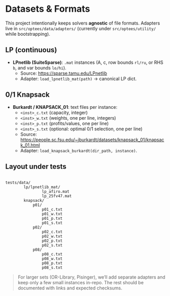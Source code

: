 # Datasets & Formats

This project intentionally keeps solvers **agnostic** of file formats. Adapters live in `src/optees/data/adapters/` (currently under `src/optees/utility/` while bootstrapping).

## LP (continuous)
- **LPnetlib (SuiteSparse)**: `.mat` instances (A, c, row bounds `rl/ru`, or RHS `b`, and var bounds `lo/hi`).
  - Source: https://sparse.tamu.edu/LPnetlib
  - Adapter: `load_lpnetlib_mat(path)` → canonical LP dict.

## 0/1 Knapsack
- **Burkardt / KNAPSACK_01**: text files per instance:
  - `<inst>_c.txt` (capacity, integer)
  - `<inst>_w.txt` (weights, one per line, integers)
  - `<inst>_p.txt` (profits/values, one per line)
  - `<inst>_s.txt` (optional: optimal 0/1 selection, one per line)
  - Source: https://people.sc.fsu.edu/~jburkardt/datasets/knapsack_01/knapsack_01.html
  - Adapter: `load_knapsack_burkardt(dir_path, instance)`.

## Layout under tests
````

tests/data/
        lp/lpnetlib_mat/
                lp_afiro.mat
                lp_25fv47.mat
        knapsack/
            p01/
                p01_c.txt
                p01_w.txt
                p01_p.txt
                p01_s.txt
            p02/
                p02_c.txt
                p02_w.txt
                p02_p.txt
                p02_s.txt
            p08/
                p08_c.txt
                p08_w.txt
                p08_p.txt
                p08_s.txt

````

> For larger sets (OR-Library, Pisinger), we’ll add separate adapters and keep only a few small instances in-repo. The rest should be documented with links and expected checksums.
